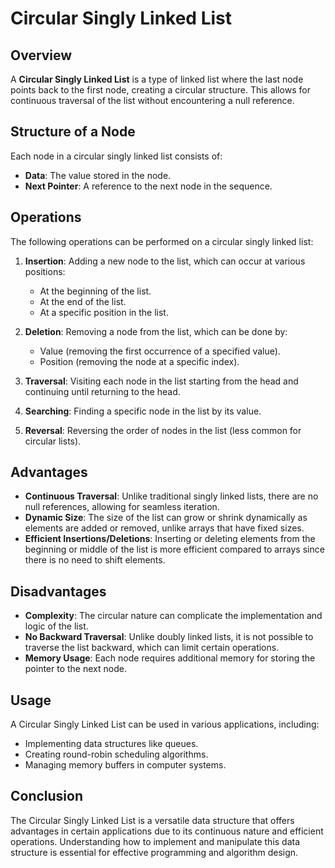 # Circular Singly Linked List

## Overview
A **Circular Singly Linked List** is a type of linked list where the last node points back to the first node, creating a circular structure. This allows for continuous traversal of the list without encountering a null reference.

## Structure of a Node
Each node in a circular singly linked list consists of:
- **Data**: The value stored in the node.
- **Next Pointer**: A reference to the next node in the sequence.

## Operations
The following operations can be performed on a circular singly linked list:

1. **Insertion**: Adding a new node to the list, which can occur at various positions:
   - At the beginning of the list.
   - At the end of the list.
   - At a specific position in the list.

2. **Deletion**: Removing a node from the list, which can be done by:
   - Value (removing the first occurrence of a specified value).
   - Position (removing the node at a specific index).

3. **Traversal**: Visiting each node in the list starting from the head and continuing until returning to the head.

4. **Searching**: Finding a specific node in the list by its value.

5. **Reversal**: Reversing the order of nodes in the list (less common for circular lists).

## Advantages
- **Continuous Traversal**: Unlike traditional singly linked lists, there are no null references, allowing for seamless iteration.
- **Dynamic Size**: The size of the list can grow or shrink dynamically as elements are added or removed, unlike arrays that have fixed sizes.
- **Efficient Insertions/Deletions**: Inserting or deleting elements from the beginning or middle of the list is more efficient compared to arrays since there is no need to shift elements.

## Disadvantages
- **Complexity**: The circular nature can complicate the implementation and logic of the list.
- **No Backward Traversal**: Unlike doubly linked lists, it is not possible to traverse the list backward, which can limit certain operations.
- **Memory Usage**: Each node requires additional memory for storing the pointer to the next node.

## Usage
A Circular Singly Linked List can be used in various applications, including:
- Implementing data structures like queues.
- Creating round-robin scheduling algorithms.
- Managing memory buffers in computer systems.

## Conclusion
The Circular Singly Linked List is a versatile data structure that offers advantages in certain applications due to its continuous nature and efficient operations. Understanding how to implement and manipulate this data structure is essential for effective programming and algorithm design.
